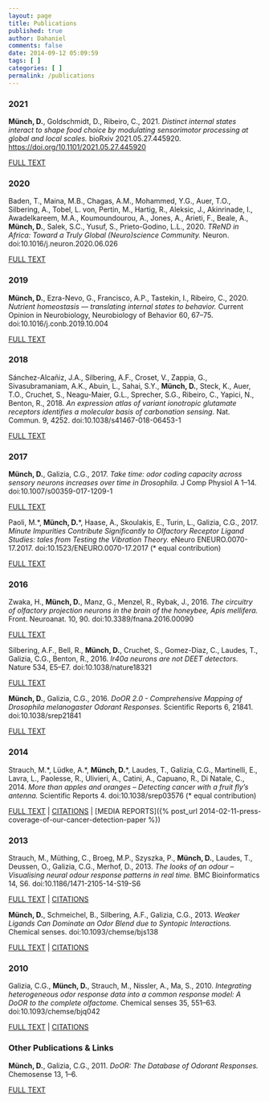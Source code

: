 ```yaml
---
layout: page
title: Publications
published: true
author: Dahaniel
comments: false
date: 2014-09-12 05:09:59
tags: [ ]
categories: [ ]
permalink: /publications
---
```


<script type='text/javascript' src='https://d1bxh8uas1mnw7.cloudfront.net/assets/embed.js'></script>
### 2021
<div data-badge-popover="right" data-badge-type="donut" data-doi="10.1101/2021.05.27.445920" data-hide-no-mentions="true" class="altmetric-embed"></div>

**Münch, D.**, Goldschmidt, D., Ribeiro, C., 2021. *Distinct internal states interact to shape food choice by modulating sensorimotor processing at global and local scales.* bioRxiv 2021.05.27.445920. https://doi.org/10.1101/2021.05.27.445920

[FULL TEXT](https://doi.org/10.1101/2021.05.27.445920)


### 2020
<div data-badge-popover="right" data-badge-type="donut" data-doi="10.1016/j.neuron.2020.06.026" data-hide-no-mentions="true" class="altmetric-embed"></div>

Baden, T., Maina, M.B., Chagas, A.M., Mohammed, Y.G., Auer, T.O., Silbering, A., Tobel, L. von, Pertin, M., Hartig, R., Aleksic, J., Akinrinade, I., Awadelkareem, M.A., Koumoundourou, A., Jones, A., Arieti, F., Beale, A., **Münch, D.**, Salek, S.C., Yusuf, S., Prieto-Godino, L.L., 2020. *TReND in Africa: Toward a Truly Global (Neuro)science Community.* Neuron. doi:10.1016/j.neuron.2020.06.026

[FULL TEXT](https://doi.org/10.1016/j.neuron.2020.06.026)

### 2019
<div data-badge-popover="right" data-badge-type="donut" data-doi="10.1016/j.conb.2019.10.004" data-hide-no-mentions="true" class="altmetric-embed"></div>

**Münch, D.**, Ezra-Nevo, G., Francisco, A.P., Tastekin, I., Ribeiro, C., 2020. *Nutrient homeostasis — translating internal states to behavior.* Current Opinion in Neurobiology, Neurobiology of Behavior 60, 67–75. doi:10.1016/j.conb.2019.10.004

[FULL TEXT](https://doi.org/10.1016/j.conb.2019.10.004)

### 2018
<div data-badge-popover="right" data-badge-type="donut" data-doi="10.1038/s41467-018-06453-1" data-hide-no-mentions="true" class="altmetric-embed"></div>

Sánchez-Alcañiz, J.A., Silbering, A.F., Croset, V., Zappia, G., Sivasubramaniam, A.K., Abuin, L., Sahai, S.Y., **Münch, D.**, Steck, K., Auer, T.O., Cruchet, S., Neagu-Maier, G.L., Sprecher, S.G., Ribeiro, C., Yapici, N., Benton, R., 2018. *An expression atlas of variant ionotropic glutamate receptors identifies a molecular basis of carbonation sensing.* Nat. Commun. 9, 4252. doi:10.1038/s41467-018-06453-1

[FULL TEXT](http://doi.org/10.1038/s41467-018-06453-1)


### 2017
<div data-badge-popover="right" data-badge-type="donut" data-doi="10.1007/s00359-017-1209-1" data-hide-no-mentions="true" class="altmetric-embed"></div>

**Münch, D.**, Galizia, C.G., 2017. *Take time: odor coding capacity across sensory neurons increases over time in Drosophila.* J Comp Physiol A 1–14. doi:10.1007/s00359-017-1209-1

[FULL TEXT](http://doi.org/10.1007/s00359-017-1209-1)


<div data-badge-popover="right" data-badge-type="donut" data-doi="10.1523/ENEURO.0070-17.2017" data-hide-no-mentions="true" class="altmetric-embed"></div>

Paoli, M.\*, **Münch, D.**\*, Haase, A., Skoulakis, E., Turin, L., Galizia, C.G., 2017. *Minute Impurities Contribute Significantly to Olfactory Receptor Ligand Studies: tales from Testing the Vibration Theory.* eNeuro ENEURO.0070-17.2017. doi:10.1523/ENEURO.0070-17.2017 (\* equal contribution)

[FULL TEXT](http://doi.org/10.1523/ENEURO.0070-17.2017)


### 2016
<div data-badge-popover="right" data-badge-type="donut" data-doi="10.3389/fnana.2016.00090" data-hide-no-mentions="true" class="altmetric-embed"></div>

Zwaka, H., **Münch, D.**, Manz, G., Menzel, R., Rybak, J., 2016. *The circuitry of olfactory projection neurons in the brain of the honeybee, Apis mellifera.* Front. Neuroanat. 10, 90. doi:10.3389/fnana.2016.00090

[FULL TEXT](http://journal.frontiersin.org/article/10.3389/fnana.2016.00090)



<div data-badge-popover="right" data-badge-type="donut" data-doi="10.1038/nature18321" data-hide-no-mentions="true" class="altmetric-embed"></div>

Silbering, A.F., Bell, R., **Münch, D.**, Cruchet, S., Gomez-Diaz, C., Laudes, T., Galizia, C.G., Benton, R., 2016. *Ir40a neurons are not DEET detectors.* Nature 534, E5–E7. doi:10.1038/nature18321

[FULL TEXT](http://journal.frontiersin.org/article/10.3389/fnana.2016.00090)


<div data-badge-popover="right" data-badge-type="donut" data-doi="10.1038/srep21841" data-hide-no-mentions="true" class="altmetric-embed"></div>

**Münch, D.**, Galizia, C.G., 2016. *DoOR 2.0 - Comprehensive Mapping of Drosophila melanogaster Odorant Responses.* Scientific Reports 6, 21841. doi:10.1038/srep21841

[FULL TEXT](http://doi.org/10.1038/srep21841)

### 2014

<div data-badge-popover="right" data-badge-type="donut" data-doi="10.1038/srep03576" data-hide-no-mentions="true" class="altmetric-embed"></div>

Strauch, M.\*, Lüdke, A.\*, **Münch, D.**\*, Laudes, T., Galizia, C.G., Martinelli, E., Lavra, L., Paolesse, R., Ulivieri, A., Catini, A., Capuano, R., Di Natale, C., 2014. *More than apples and oranges &#8211; Detecting cancer with a fruit fly’s antenna.* Scientific Reports 4. doi:10.1038/srep03576 (\* equal contribution)

[FULL TEXT](http://dx.doi.org/10.1038/srep03576) |
[CITATIONS](http://scholar.google.de/scholar?cites=6668494534717916667) |
[MEDIA REPORTS]({% post_url 2014-02-11-press-coverage-of-our-cancer-detection-paper %})

### 2013
<div data-badge-popover="right" data-badge-type="donut" data-doi="10.1186/1471-2105-14-S19-S6" data-hide-no-mentions="true" class="altmetric-embed"></div>

Strauch, M., Müthing, C., Broeg, M.P., Szyszka, P., **Münch, D.**, Laudes, T., Deussen, O., Galizia, C.G., Merhof, D., 2013. *The looks of an odour &#8211; Visualising neural odour response patterns in real time.* BMC Bioinformatics 14, S6. doi:10.1186/1471-2105-14-S19-S6

[FULL TEXT](http://doi.org/10.1186/1471/2105/14/S19/S6) |
[CITATIONS](http://scholar.google.de/scholar?cites=1133526968462693019)


<div data-badge-popover="right" data-badge-type="donut" data-doi="10.1093/chemse/bjs138" data-hide-no-mentions="true" class="altmetric-embed"></div>

**Münch, D.**, Schmeichel, B., Silbering, A.F., Galizia, C.G., 2013. *Weaker Ligands Can Dominate an Odor Blend due to Syntopic Interactions.* Chemical senses. doi:10.1093/chemse/bjs138

[FULL TEXT](http://doi.org/10.1093/chemse/bjs138) |
[CITATIONS](http://scholar.google.de/scholar?cites=4064783826768313177)

### 2010
<div data-badge-popover="right" data-badge-type="donut" data-doi="10.1093/chemse/bjq042" data-hide-no-mentions="true" class="altmetric-embed"></div>

Galizia, C.G., **Münch, D.**, Strauch, M., Nissler, A., Ma, S., 2010. *Integrating heterogeneous odor response data into a common response model: A DoOR to the complete olfactome.* Chemical senses 35, 551–63. doi:10.1093/chemse/bjq042

[FULL TEXT](http://dx.doi.org/10.1093/chemse/bjq042) |
[CITATIONS](http://scholar.google.de/scholar?cites=16970919184143472683)

### Other Publications & Links
**Münch, D.**, Galizia, C.G., 2011. *DoOR: The Database of Odorant Responses.* Chemosense 13, 1–6.

[FULL TEXT](http://www.chemosense.net/issues/11/ChemoSenseSept11.pdf)

